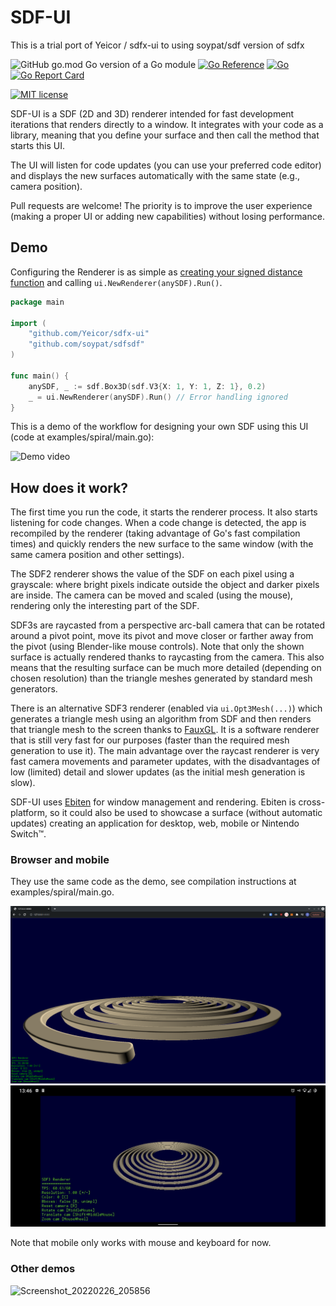 # SDF-UI

This is a trial port of Yeicor / sdfx-ui to using soypat/sdf version of sdfx

![GitHub go.mod Go version of a Go module](https://img.shields.io/github/go-mod/go-version/Yeicor/sdfx-ui.svg)
[![Go Reference](https://pkg.go.dev/badge/github.com/Yeicor/sdfx-ui.svg)](https://pkg.go.dev/github.com/Yeicor/sdfx-ui)
[![Go](https://github.com/Yeicor/sdfx-ui/actions/workflows/go.yml/badge.svg)](https://github.com/Yeicor/sdfx-ui/actions/workflows/go.yml)
[![Go Report Card](https://goreportcard.com/badge/github.com/Yeicor/sdfx-ui)](https://goreportcard.com/report/github.com/Yeicor/sdfx-ui)

[![MIT license](https://img.shields.io/badge/License-MIT-blue.svg)](https://mit-license.org/)

SDF-UI is a SDF (2D and 3D) renderer intended for fast development iterations that renders directly to a window. It
integrates with your code as a library, meaning that you define your surface and then call the method that starts this
UI.

The UI will listen for code updates (you can use your preferred code editor) and displays the new surfaces automatically
with the same state (e.g., camera position).

Pull requests are welcome! The priority is to improve the user experience (making a proper UI or adding new capabilities)
without losing performance.

## Demo

Configuring the Renderer is as simple as [creating your signed distance function](https://github.com/deadsy/sdfx) and
calling `ui.NewRenderer(anySDF).Run()`.

```go
package main

import (
	"github.com/Yeicor/sdfx-ui"
	"github.com/soypat/sdfsdf"
)

func main() {
	anySDF, _ := sdf.Box3D(sdf.V3{X: 1, Y: 1, Z: 1}, 0.2)
	_ = ui.NewRenderer(anySDF).Run() // Error handling ignored
}
```

This is a demo of the workflow for designing your own SDF using this UI (code at examples/spiral/main.go):

![Demo video](docs/demo.gif)

## How does it work?

The first time you run the code, it starts the renderer process. It also starts listening for code changes. When a code
change is detected, the app is recompiled by the renderer (taking advantage of Go's fast compilation times) and quickly
renders the new surface to the same window (with the same camera position and other settings).

The SDF2 renderer shows the value of the SDF on each pixel using a grayscale: where bright pixels indicate outside the
object and darker pixels are inside. The camera can be moved and scaled (using the mouse), rendering only the
interesting part of the SDF.

SDF3s are raycasted from a perspective arc-ball camera that can be rotated around a pivot point, move its pivot and move
closer or farther away from the pivot (using Blender-like mouse controls). Note that only the shown surface is actually
rendered thanks to raycasting from the camera. This also means that the resulting surface can be much more detailed
(depending on chosen resolution) than the triangle meshes generated by standard mesh generators.

There is an alternative SDF3 renderer (enabled via `ui.Opt3Mesh(...)`) which generates a triangle mesh using an
algorithm from SDF and then renders that triangle mesh to the screen thanks
to [FauxGL](https://github.com/fogleman/fauxgl). It is a software renderer that is still very fast for our purposes
(faster than the required mesh generation to use it). The main advantage over the raycast renderer is very fast camera
movements and parameter updates, with the disadvantages of low (limited) detail and slower updates (as the initial mesh
generation is slow).

SDF-UI uses [Ebiten](https://github.com/hajimehoshi/ebiten) for window management and rendering. Ebiten is
cross-platform, so it could also be used to showcase a surface (without automatic updates) creating an application for
desktop, web, mobile or Nintendo Switch™.

### Browser and mobile

They use the same code as the demo, see compilation instructions at examples/spiral/main.go.

![Screenshot_20220107_234547](docs/demo_browser.png)
![Screenshot_20220107-234815220](docs/demo_android.jpg)

Note that mobile only works with mouse and keyboard for now.

### Other demos

![Screenshot_20220226_205856](https://user-images.githubusercontent.com/4929005/155857780-89552844-6021-4cfb-aff7-9ce53461c34f.png)
